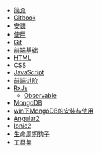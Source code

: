 * [简介](README.md)
* [Gitbook](GitBook/README.md)
 * [安装](GitBook/安装.md)
 * [使用](GitBook/使用.md)
* [Git](Git/README.md)
* [前端基础](前端基础/README.md)
 * [HTML](前端基础/HTML/README.md)
 * [CSS](前端基础/CSS/README.md)
 * [JavaScript](前端基础/JavaScript/README.md)
* [前端进阶]()
 * [RxJs](前端进阶/RxJs/README.md)
   * [Observable](前端进阶/RxJs/Observable.md)
* [MongoDB](MongoDB/MongoDBREADME.md)
 * [win下MongoDB的安装与使用](MongoDB/win下MongoDB的安装与使用.md)
* [Angular2]()
* [Ionic2](Ionic2/README.md)
 * [生命周期钩子](Ionic2/生命周期钩子.md)
* [工具集](工具集/README.md)